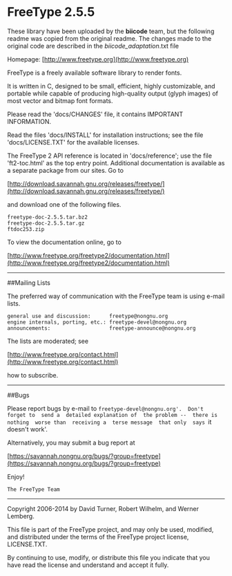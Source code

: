 FreeType 2.5.5
==============
These library have been uploaded by the **biicode** team, but the following readme was copied from the original readme.
The changes made to the original code are described in the *biicode_adaptation*.txt file
  
  Homepage: [http://www.freetype.org](http://www.freetype.org)

  FreeType is a freely available software library to render fonts.

  It  is  written  in  C,  designed to  be  small,  efficient,  highly
  customizable, and  portable while capable of  producing high-quality
  output  (glyph  images) of  most  vector  and bitmap  font  formats.

  Please   read   the  'docs/CHANGES'   file,   it  contains   IMPORTANT
  INFORMATION.

  Read the  files 'docs/INSTALL'  for installation  instructions; see
  the file 'docs/LICENSE.TXT' for the available licenses.

  The FreeType 2 API reference is located in 'docs/reference'; use the
  file   'ft2-toc.html'   as   the   top  entry   point.    Additional
  documentation is available as a separate package from our sites.  Go
  to

   [http://download.savannah.gnu.org/releases/freetype/](http://download.savannah.gnu.org/releases/freetype/)

  and download one of the following files.

    freetype-doc-2.5.5.tar.bz2
    freetype-doc-2.5.5.tar.gz
    ftdoc253.zip

  To view the documentation online, go to

   [http://www.freetype.org/freetype2/documentation.html](http://www.freetype.org/freetype2/documentation.html)

----------------------------

##Mailing Lists
 

  The preferred way  of communication with the FreeType  team is using
  e-mail lists.

    general use and discussion:      freetype@nongnu.org
    engine internals, porting, etc.: freetype-devel@nongnu.org
    announcements:                   freetype-announce@nongnu.org

  The lists are moderated; see

  [http://www.freetype.org/contact.html](http://www.freetype.org/contact.html)

  how to subscribe.

--------------------------

##Bugs

  Please report bugs  by e-mail to `freetype-devel@nongnu.org'.  Don't
  forget to  send a  detailed explanation of  the problem --  there is
  nothing  worse than  receiving a  terse message  that only  says `it
  doesn't work'.

  Alternatively, you may submit a bug report at

   [https://savannah.nongnu.org/bugs/?group=freetype](https://savannah.nongnu.org/bugs/?group=freetype)


  Enjoy!


    The FreeType Team

----------------------------------------------------------------------

Copyright 2006-2014 by
David Turner, Robert Wilhelm, and Werner Lemberg.

This  file is  part of  the FreeType  project, and  may only  be used,
modified,  and distributed  under the  terms of  the  FreeType project
license,  LICENSE.TXT. 

By  continuing to  use, modify,  or distribute
this file you  indicate that you have read  the license and understand
and accept it fully.



